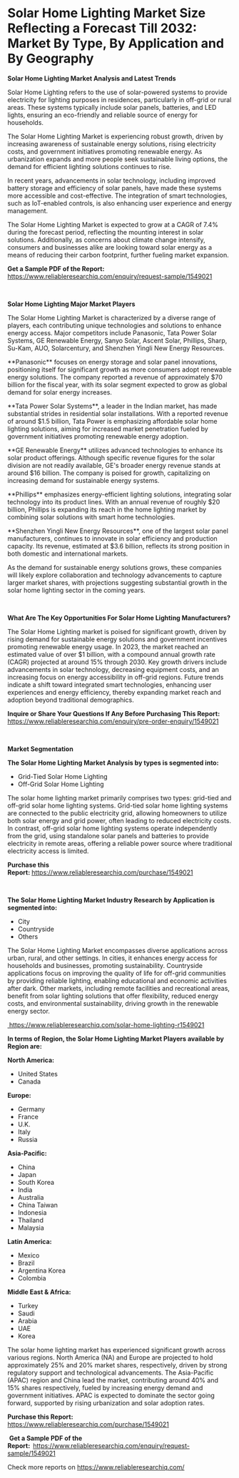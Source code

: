 <p><h1>Solar Home Lighting Market Size Reflecting a Forecast Till 2032: Market By Type, By Application and By Geography</h1></p><p><strong>Solar Home Lighting Market Analysis and Latest Trends</strong></p>
<p><p>Solar Home Lighting refers to the use of solar-powered systems to provide electricity for lighting purposes in residences, particularly in off-grid or rural areas. These systems typically include solar panels, batteries, and LED lights, ensuring an eco-friendly and reliable source of energy for households.</p><p>The Solar Home Lighting Market is experiencing robust growth, driven by increasing awareness of sustainable energy solutions, rising electricity costs, and government initiatives promoting renewable energy. As urbanization expands and more people seek sustainable living options, the demand for efficient lighting solutions continues to rise. </p><p>In recent years, advancements in solar technology, including improved battery storage and efficiency of solar panels, have made these systems more accessible and cost-effective. The integration of smart technologies, such as IoT-enabled controls, is also enhancing user experience and energy management.</p><p>The Solar Home Lighting Market is expected to grow at a CAGR of 7.4% during the forecast period, reflecting the mounting interest in solar solutions. Additionally, as concerns about climate change intensify, consumers and businesses alike are looking toward solar energy as a means of reducing their carbon footprint, further fueling market expansion.</p></p>
<p><strong>Get a Sample PDF of the Report:&nbsp;</strong> <a href="https://www.reliableresearchiq.com/enquiry/request-sample/1549021?utm_campaign=3296&utm_medium=2&utm_source=Github&utm_content=ia&utm_term=07042025&utm_id=solar-home-lighting">https://www.reliableresearchiq.com/enquiry/request-sample/1549021</a></p>
<p>&nbsp;</p>
<p><strong>Solar Home Lighting Major Market Players</strong></p>
<p><p>The Solar Home Lighting Market is characterized by a diverse range of players, each contributing unique technologies and solutions to enhance energy access. Major competitors include Panasonic, Tata Power Solar Systems, GE Renewable Energy, Sanyo Solar, Ascent Solar, Phillips, Sharp, Su-Kam, AUO, Solarcentury, and Shenzhen Yingli New Energy Resources. </p><p>**Panasonic** focuses on energy storage and solar panel innovations, positioning itself for significant growth as more consumers adopt renewable energy solutions. The company reported a revenue of approximately $70 billion for the fiscal year, with its solar segment expected to grow as global demand for solar energy increases.</p><p>**Tata Power Solar Systems**, a leader in the Indian market, has made substantial strides in residential solar installations. With a reported revenue of around $1.5 billion, Tata Power is emphasizing affordable solar home lighting solutions, aiming for increased market penetration fueled by government initiatives promoting renewable energy adoption.</p><p>**GE Renewable Energy** utilizes advanced technologies to enhance its solar product offerings. Although specific revenue figures for the solar division are not readily available, GE's broader energy revenue stands at around $16 billion. The company is poised for growth, capitalizing on increasing demand for sustainable energy systems.</p><p>**Phillips** emphasizes energy-efficient lighting solutions, integrating solar technology into its product lines. With an annual revenue of roughly $20 billion, Phillips is expanding its reach in the home lighting market by combining solar solutions with smart home technologies.</p><p>**Shenzhen Yingli New Energy Resources**, one of the largest solar panel manufacturers, continues to innovate in solar efficiency and production capacity. Its revenue, estimated at $3.6 billion, reflects its strong position in both domestic and international markets.</p><p>As the demand for sustainable energy solutions grows, these companies will likely explore collaboration and technology advancements to capture larger market shares, with projections suggesting substantial growth in the solar home lighting sector in the coming years.</p></p>
<p>&nbsp;</p>
<p><strong>What Are The Key Opportunities For Solar Home Lighting Manufacturers?</strong></p>
<p><p>The Solar Home Lighting market is poised for significant growth, driven by rising demand for sustainable energy solutions and government incentives promoting renewable energy usage. In 2023, the market reached an estimated value of over $1 billion, with a compound annual growth rate (CAGR) projected at around 15% through 2030. Key growth drivers include advancements in solar technology, decreasing equipment costs, and an increasing focus on energy accessibility in off-grid regions. Future trends indicate a shift toward integrated smart technologies, enhancing user experiences and energy efficiency, thereby expanding market reach and adoption beyond traditional demographics.</p></p>
<p><strong>Inquire or Share Your Questions If Any Before Purchasing This Report:</strong> <a href="https://www.reliableresearchiq.com/enquiry/pre-order-enquiry/1549021?utm_campaign=3296&utm_medium=2&utm_source=Github&utm_content=ia&utm_term=07042025&utm_id=solar-home-lighting">https://www.reliableresearchiq.com/enquiry/pre-order-enquiry/1549021</a></p>
<p>&nbsp;</p>
<p><strong>Market Segmentation</strong></p>
<p><strong>The Solar Home Lighting Market Analysis by types is segmented into:</strong></p>
<p><ul><li>Grid-Tied Solar Home Lighting</li><li>Off-Grid Solar Home Lighting</li></ul></p>
<p><p>The solar home lighting market primarily comprises two types: grid-tied and off-grid solar home lighting systems. Grid-tied solar home lighting systems are connected to the public electricity grid, allowing homeowners to utilize both solar energy and grid power, often leading to reduced electricity costs. In contrast, off-grid solar home lighting systems operate independently from the grid, using standalone solar panels and batteries to provide electricity in remote areas, offering a reliable power source where traditional electricity access is limited.</p></p>
<p><strong>Purchase this Report:&nbsp;</strong><a href="https://www.reliableresearchiq.com/purchase/1549021?utm_campaign=3296&utm_medium=2&utm_source=Github&utm_content=ia&utm_term=07042025&utm_id=solar-home-lighting">https://www.reliableresearchiq.com/purchase/1549021</a></p>
<p>&nbsp;</p>
<p><strong>The Solar Home Lighting Market Industry Research by Application is segmented into:</strong></p>
<p><ul><li>City</li><li>Countryside</li><li>Others</li></ul></p>
<p><p>The Solar Home Lighting Market encompasses diverse applications across urban, rural, and other settings. In cities, it enhances energy access for households and businesses, promoting sustainability. Countryside applications focus on improving the quality of life for off-grid communities by providing reliable lighting, enabling educational and economic activities after dark. Other markets, including remote facilities and recreational areas, benefit from solar lighting solutions that offer flexibility, reduced energy costs, and environmental sustainability, driving growth in the renewable energy sector.</p></p>
<p><a href="https://www.reliableresearchiq.com/solar-home-lighting-r1549021?utm_campaign=3296&utm_medium=2&utm_source=Github&utm_content=ia&utm_term=07042025&utm_id=solar-home-lighting">&nbsp;https://www.reliableresearchiq.com/solar-home-lighting-r1549021</a></p>
<p><strong>In terms of Region, the Solar Home Lighting Market Players available by Region are:</strong></p>
<p>
    <p> <strong> North America: </strong>
        <ul>
            <li>United States</li>
            <li>Canada</li>
        </ul>
        </p> 
    <p> <strong> Europe: </strong>
        <ul>
            <li>Germany</li>
            <li>France</li>
            <li>U.K.</li>
            <li>Italy</li>
            <li>Russia</li>
        </ul>
        </p> 
    <p> <strong> Asia-Pacific: </strong>
        <ul>
            <li>China</li>
            <li>Japan</li>
            <li>South Korea</li>
            <li>India</li>
            <li>Australia</li>
            <li>China Taiwan</li>
            <li>Indonesia</li>
            <li>Thailand</li>
            <li>Malaysia</li>
        </ul>
        </p> 
    <p> <strong> Latin America: </strong>
        <ul>
            <li>Mexico</li>
            <li>Brazil</li>
            <li>Argentina Korea</li>
            <li>Colombia</li>
        </ul>
        </p> 
    <p> <strong> Middle East & Africa: </strong>
        <ul>
            <li>Turkey</li>
            <li>Saudi</li>
            <li>Arabia</li>
            <li>UAE</li>
            <li>Korea</li>
        </ul>
    </p>
    </p>
<p><p>The solar home lighting market has experienced significant growth across various regions. North America (NA) and Europe are projected to hold approximately 25% and 20% market shares, respectively, driven by strong regulatory support and technological advancements. The Asia-Pacific (APAC) region and China lead the market, contributing around 40% and 15% shares respectively, fueled by increasing energy demand and government initiatives. APAC is expected to dominate the sector going forward, supported by rising urbanization and solar adoption rates.</p></p>
<p><strong>Purchase this Report: </strong><a href="https://www.reliableresearchiq.com/purchase/1549021?utm_campaign=3296&utm_medium=2&utm_source=Github&utm_content=ia&utm_term=07042025&utm_id=solar-home-lighting">https://www.reliableresearchiq.com/purchase/1549021</a></p>
<p>&nbsp;<strong>Get a Sample PDF of the Report:&nbsp;&nbsp;</strong><a href="https://www.reliableresearchiq.com/enquiry/request-sample/1549021?utm_campaign=3296&utm_medium=2&utm_source=Github&utm_content=ia&utm_term=07042025&utm_id=solar-home-lighting">https://www.reliableresearchiq.com/enquiry/request-sample/1549021</a></p>
<p><strong></strong></p>
<p>Check more reports on <a href="https://www.reliableresearchiq.com/?utm_campaign=3296&utm_medium=2&utm_source=Github&utm_content=ia&utm_term=07042025&utm_id=solar-home-lighting">https://www.reliableresearchiq.com/</a></p>